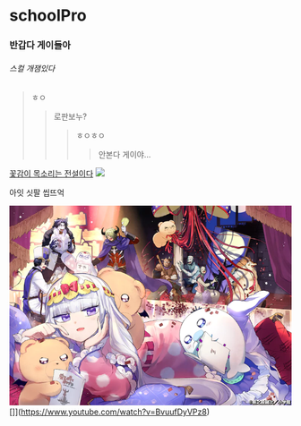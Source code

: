 # schoolPro
### 반갑다 게이들아
###### 스컬 개잼있다
>ㅎㅇ
>>로판보누?
>>>ㅎㅇㅎㅇ
>>>>안본다 게이야...




[꽃감이 목소리는 전설이다](https://www.youtube.com/watch?v=BvuufDyVPz8)
![](https://i.ytimg.com/vi/BvuufDyVPz8/maxresdefault.jpg)



아잇 싯팔 씹뜨억


![ㅎㅇ](https://github.com/seric1237/schoolPro/blob/main/img.jpg.jpg?raw=true)  
[][](https://i.ytimg.com/vi/BvuufDyVPz8/maxresdefault.jpg)](https://www.youtube.com/watch?v=BvuufDyVPz8)
